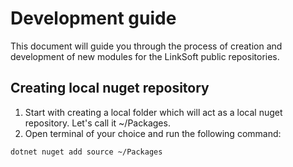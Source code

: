 # Development guide
This document will guide you through the process of creation and development of new modules for the LinkSoft public repositories.
## Creating local nuget repository
1) Start with creating a local folder which will act as a local nuget repository. Let's call it ~/Packages.
2) Open terminal of your choice and run the following command:
```bash
dotnet nuget add source ~/Packages
```